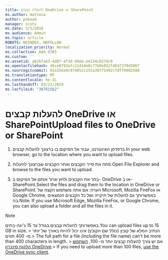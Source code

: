 ```yaml
---
title: להעלות קבצים OneDrive או SharePoint
ms.author: matteva
author: pebaum
manager: scotv
ms.date: 3/5/2018
ms.audience: Admin
ms.topic: article
ROBOTS: NOINDEX, NOFOLLOW
localization_priority: Normal
ms.collection: Adm_O365
ms.custom: ''
ms.assetid: a016fa63-4d87-4f3d-99eb-ee134cb27dc0
ms.openlocfilehash: d6ce8f93afc11414e0c77b0e852f4647378d5067
ms.sourcegitcommit: 03a156a9c9740521155a30775492c7dff0982588
ms.translationtype: MT
ms.contentlocale: he-IL
ms.lasthandoff: 03/22/2019
ms.locfileid: "30761562"
---
```

# <a name="upload-files-to-onedrive-or-sharepoint"></a><span data-ttu-id="97dfe-102">להעלות קבצים OneDrive או SharePoint</span><span class="sxs-lookup"><span data-stu-id="97dfe-102">Upload files to OneDrive or SharePoint</span></span>

1. <span data-ttu-id="97dfe-103">בדפדפן האינטרנט, עבור אל המיקום בו ברצונך להעלות קבצים.</span><span class="sxs-lookup"><span data-stu-id="97dfe-103">In your web browser, go to the location where you want to upload files.</span></span>
    
2. <span data-ttu-id="97dfe-104">פתח את סייר הקבצים ואתר הקבצים שברצונך להעלות.</span><span class="sxs-lookup"><span data-stu-id="97dfe-104">Open File Explorer and browse to the files you want to upload.</span></span>
    
3. <span data-ttu-id="97dfe-105">בחר את הקבצים ולחץ וגרור אותם אל המיקום ב- OneDrive או ב- SharePoint.</span><span class="sxs-lookup"><span data-stu-id="97dfe-105">Select the files and drag them to the location in OneDrive or SharePoint.</span></span> <span data-ttu-id="97dfe-106">הערה: אם אתה משתמש הקצה של Microsoft, Mozilla FireFox או Google Chrome, באפשרותך גם להעלות של תיקייה ושל כל הקבצים הנמצאים בה.</span><span class="sxs-lookup"><span data-stu-id="97dfe-106">Note: If you use Microsoft Edge, Mozilla FireFox, or Google Chrome, you can also upload a folder and all the files in it.</span></span>
    
> [!NOTE]
>  <span data-ttu-id="97dfe-107">באפשרותך להעלות קבצים בגודל עד 15 ג'יגה-בתים.</span><span class="sxs-lookup"><span data-stu-id="97dfe-107">You can upload files up to 15 GB in size.</span></span> <span data-ttu-id="97dfe-108">> הנתיב המלא של קובץ (כולל שם הקובץ) אינו יכול להיות באורך של יותר מ- 400 תווים.</span><span class="sxs-lookup"><span data-stu-id="97dfe-108">>  The full path for a file (including the file name) can't be more than 400 characters in length.</span></span> <span data-ttu-id="97dfe-109">> אם יש צורך להעלות קבצים יותר מ- 100, [השתמש הלקוח סינכרון OneDrive](https://go.microsoft.com/fwlink/?linkid=866427).</span><span class="sxs-lookup"><span data-stu-id="97dfe-109">>  If you need to upload more than 100 files, [use the OneDrive sync client](https://go.microsoft.com/fwlink/?linkid=866427).</span></span> 
  

